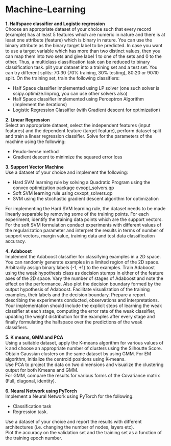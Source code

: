# Machine-Learning

**1. Halfspace classifier and Logistic regression** <br/>
Choose an appropriate dataset of your choice such that every record (example) has at least 5 features which are numeric in nature and there is at least one attribute (feature) which is binary in nature. You can use the binary attribute as the binary target label to be predicted. In case you want to use a target variable which has more than two distinct values, then you can map them into two sets and give label 1 to one of the sets and 0 to the other. Thus, a multiclass classification task can be reduced to binary classification task. plit your dataset into a training set and a test set. You can try different splits: 70:30 (70% training, 30% testing), 80:20 or 90:10 split.
On the training set, train the following classifiers:
- Half Space classifier implemented using LP solver (one such solver is scipy.optimize.linprog, you can use other solvers also)
- Half Space classifier implemented using Perceptron Algorithm (implement the iterations)
- Logistic Regression Classifier  (with Gradient descent for optimization)

**2. Linear Regression**<br/>
Select an appropriate dataset, select the independent features (input features) and the dependent feature (target feature), perform dataset split and train a linear regression classifier. Solve for the parameters of the machine using the following:
- Peudo-Iverse method 
- Gradient descent to minimize the squared error loss


**3. Support Vector Machine**<br/>
Use a dataset of your  choice and implement the following:
- Hard SVM learning rule by solving a Quadratic Program using the convex optimization package cvxopt_solvers.qp
- Soft SVM learning rule using  cvxopt_solvers.qp
- SVM using the stochastic gradient descent algorithm for optimization<br/>

For implementing the Hard SVM learning rule, the dataset needs to be made linearly separable by removing some of the training points. For each experiment, identify the training data points which are the support vectors.  <br/>
For the soft SVM formulation conduct experiments with different values of the regularization parameter and interpret the results in terms of number of support vectors, margin value, training data and test data classification accuracy.<br/>


**4. Adaboost**<br/>
Implement the Adaboost classifier for classifying examples in a 2D space. You can randomly generate examples in a limited region of the 2D space. Arbitrarily assign binary labels {-1, +1} to the examples. Train Adaboost using the weak hypothesis class as decision stumps in either of the feature axes of the 2D space. Vary the number of stages of Adaboost and note the effect on the performance. Also plot the decision boundary formed by the output hypothesis of Adaboost. Facilitate visualization of the training examples, their labels and the decision boundary. Prepare a report describing the experiments conducted, observations and interpretations. Your implementation should include the explicit steps of learning the weak classifier at each stage, computing the error rate of the weak classifier, updating the weight distribution for the examples after every stage and finally formulating the halfspace over the predictions of the weak classifiers.


**5. K means, GMM and PCA**<br/>
Using a suitable dataset, apply the K-means algorithm for various values of k and choose an appropriate number of clusters using the Silhoutte Score.<br/>
Obtain Gaussian clusters on the same dataset by using GMM. For EM algorithm, initialize the centroid positions using K-means.<br/>
Use PCA to project the data on two dimensions and visualize the clustering output for both Kmeans and GMM.<br/>
For GMM, compare the results for various forms of the Covariance matrix (Full, diagonal, identity).<br/>


**6. Neural Network using PyTorch**<br/>
Implement a Neural Network using PyTorch for the following:
- Classification task 
- Regression task.

Use a dataset of your choice and report the results with different architectures (i.e. changing the number of nodes, layers etc).<br/>
Plot the accuracy on the validation set and the training set as a function of the training epoch number. 

